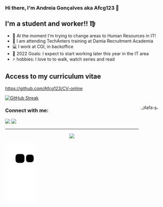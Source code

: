 ### Hi there, I'm Andreia Gonçalves aka Afcg123 :raising_hand:

## I'm a student and worker!! :virgo:

- :star2: At the moment I'm trying to change areas to Human Resources in IT!
- :pray: I am attending TechAnters training at Damia Recruitment Academia
- :computer: I work at CGI, in backoffice
- 🥅 2022 Goals: I expect to start working later this year in the IT area
- ⚡ hobbies: I love to to walk, watch series and read

## Access to my curriculum vitae
https://github.com/Afcg123/CV-online

[![GitHub Streak](http://github-readme-streak-stats.herokuapp.com?user=Afcg123&theme=onedark&hide_border=true&date_format=j%20M%5B%20Y%5D)](https://git.io/streak-stats)


<img align="right" alt="Rafa-pic" height="150" style="border-radius:50px;" src="https://media.discordapp.net/attachments/928940384598491196/930856181113688064/download20220103153154.png">
</div>


### Connect with me:
<div> 
  <a href="https://www.linkedin.com/in/andreiafgoncalves/" target="_blank"><img src="https://img.shields.io/badge/LinkedIn-0077B5?style=for-the-badge&logo=linkedin&logoColor=white" target="_blank"></a>
  <a href="https://github.com/Afcg123/Andreia-Goncalves.git" target="_blank"><img src="https://img.shields.io/badge/GitHub-100000?style=for-the-badge&logo=github&logoColor=white" target="_blank"></a>
  
  
---
<div align="center">
  <a href="https://github.com/Afcg123">
  <img height="140em" src="https://github-readme-stats.vercel.app/api?username=Afcg123&show_icons=false&theme=dark&include_all_commits=true&count_private=true"/>
</div>

  ![Snake animation](https://github.com/Afcg123/Afcg123/blob/output/github-contribution-grid-snake.svg)

